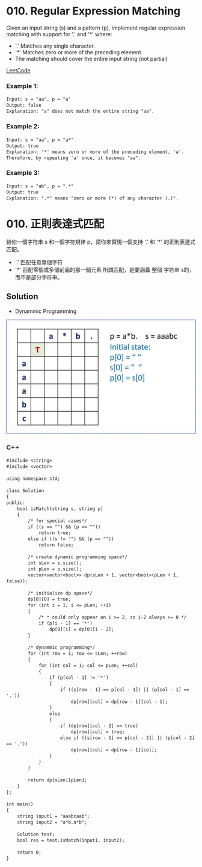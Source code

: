 # 010. Regular Expression Matching
Given an input string (s) and a pattern (p), implement regular expression matching with support for '.' and '*' where: 

* '.' Matches any single character.​​​​
* '*' Matches zero or more of the preceding element.
* The matching should cover the entire input string (not partial)

[LeetCode](https://leetcode.com/problems/regular-expression-matching)

### Example 1:
```
Input: s = "aa", p = "a"
Output: false
Explanation: "a" does not match the entire string "aa".
```

### Example 2:
```
Input: s = "aa", p = "a*"
Output: true
Explanation: '*' means zero or more of the preceding element, 'a'. Therefore, by repeating 'a' once, it becomes "aa".
```

### Example 3:
```
Input: s = "ab", p = ".*"
Output: true
Explanation: ".*" means "zero or more (*) of any character (.)".
```

# 010. 正則表達式匹配

給你一個字符串 s 和一個字符規律 p，請你來實現一個支持 '.' 和 '*' 的正則表達式匹配。

* '.' 匹配任意單個字符
* '*' 匹配零個或多個前面的那一個元素
所謂匹配，是要涵蓋 整個 字符串 s的，而不是部分字符串。


## Solution  
* Dynammic Programming

<img src="img/010.gif" width = "800"/>

### C++

```
#include <string>
#include <vector>

using namespace std;

class Solution
{
public:
    bool isMatch(string s, string p)
    {
        /* for special cases*/
        if ((s == "") && (p == ""))
            return true;
        else if ((s != "") && (p == ""))
            return false;

        /* create dynamic programming space*/
        int sLen = s.size();
        int pLen = p.size();
        vector<vector<bool>> dp(sLen + 1, vector<bool>(pLen + 1, false));

        /* initialize dp space*/
        dp[0][0] = true;
        for (int i = 1; i <= pLen; ++i)
        {
            /* * could only appear on i >= 2, so i-2 always >= 0 */
            if (p[i - 1] == '*')
                dp[0][i] = dp[0][i - 2];
        }

        /* dynammic programming*/
        for (int row = 1; row <= sLen; ++row)
        {
            for (int col = 1; col <= pLen; ++col)
            {
                if (p[col - 1] != '*')
                {
                    if ((s[row - 1] == p[col - 1]) || (p[col - 1] == '.'))
                        dp[row][col] = dp[row - 1][col - 1];
                }
                else
                {
                    if (dp[row][col - 2] == true)
                        dp[row][col] = true;
                    else if ((s[row - 1] == p[col - 2]) || (p[col - 2] == '.')) 
                        dp[row][col] = dp[row - 1][col];
                }
            }
        }        

        return dp[sLen][pLen];
    }
};

int main()
{
    string input1 = "aaabcaab";
    string input2 = "a*b.a*b";

    Solution test;
    bool res = test.isMatch(input1, input2);

    return 0;
}
```